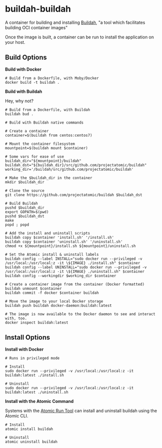 buildah-buildah
===============

A container for building and installing [Buildah](https://github.com/projectatomic/buildah), "a tool which facilitates building OCI container images"

Once the image is built, a container can be run to install the application on your host.

Build Options
-------------

**Build with Docker**

```
# Build from a Dockerfile, with Moby/Docker
docker build -t buildah .
```

**Build with Buildah**

Hey, why not?

```
# Build from a Dockerfile, with Buildah
buildah bud .

# Build with Buildah native commands

# Create a container
container=$(buildah from centos:centos7)

# Mount the container filesystem 
mountpoint=$(buildah mount $container)

# Some vars for ease of use
buildah_dir="${mountpoint}/buildah"
buildah_dst="${buildah_dir}/src/github.com/projectatomic/buildah"
working_dir='/buildah/src/github.com/projectatomic/buildah'

# Make the $buildah_dir in the container
mkdir $buildah_dir

# Clone the source
git clone https://github.com/projectatomic/buildah $buildah_dst

# Build Buildah
pushd $buildah_dir
export GOPATH=$(pwd)
pushd $buildah_dst
make
popd ; popd

# Add the install and uninstall scripts
buildah copy $container 'install.sh' '/install.sh'
buildah copy $container 'uninstall.sh' '/uninstall.sh'
chmod +x ${mountpoint}/install.sh ${mountpoint}/uninstall.sh

# Set the Atomic install & uninstall labels
buildah config --label INSTALL="sudo docker run --privileged -v /usr/local:/usr/local:z -it \${IMAGE} ./install.sh" $container
buildah config --label UNINSTALL="sudo docker run --privileged -v /usr/local:/usr/local:z -it \${IMAGE} ./uninstall.sh" $container
buildah config --workingdir $working_dir $container

# Create a container image from the container (Docker formatted)
buildah unmount $container
buildah commit -f docker $container buildah

# Move the image to your local Docker storage
buildah push buildah docker-daemon:buildah:latest

# The image is now available to the Docker daemon to see and interact with, too.
docker inspect buildah:latest
```

Install Options
---------------

**Install with Docker**

```
# Runs in privileged mode

# Install
sudo docker run --privileged -v /usr/local:/usr/local:z -it buildah:latest ./install.sh

# Uninstall
sudo docker run --privileged -v /usr/local:/usr/local:z -it buildah:latest ./uninstall.sh
```

**Install with the Atomic Command**

Systems with the [Atomic Run Tool](https://github.com/projectatomic/atomic) can install and uninstall buildah using the Atomic CLI.

```
# Install
atomic install buildah

# Uninstall
atomic uninstall buildah
```
